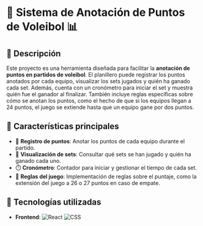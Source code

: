 <h1>🏐 Sistema de Anotación de Puntos de Voleibol 📊</h1>

<h2>📝 Descripción</h2>
<p>Este proyecto es una herramienta diseñada para facilitar la <strong>anotación de puntos en partidos de voleibol</strong>. El planillero puede registrar los puntos anotados por cada equipo, visualizar los sets jugados y quién ha ganado cada set. Además, cuenta con un cronómetro para iniciar el set y muestra quién fue el ganador al finalizar. También incluye reglas específicas sobre cómo se anotan los puntos, como el hecho de que si los equipos llegan a 24 puntos, el juego se extiende hasta que un equipo gane por dos puntos.</p>

<h2>🌟 Características principales</h2>
<ul>
  <li>📝 <strong>Registro de puntos</strong>: Anotar los puntos de cada equipo durante el partido.</li>
  <li>📅 <strong>Visualización de sets</strong>: Consultar qué sets se han jugado y quién ha ganado cada uno.</li>
  <li>⏱️ <strong>Cronómetro</strong>: Contador para iniciar y gestionar el tiempo de cada set.</li>
  <li>📏 <strong>Reglas del juego</strong>: Implementación de reglas sobre el puntaje, como la extensión del juego a 26 o 27 puntos en caso de empate.</li>
</ul>

<h2>🚀 Tecnologías utilizadas</h2>

<ul>
  <li><strong>Frontend</strong>:
    <img src="https://img.shields.io/badge/React-61DAFB?style=flat-square&logo=react&logoColor=white" alt="React" />
    <img src="https://img.shields.io/badge/CSS-1572B6?style=flat-square&logo=css3&logoColor=white" alt="CSS" />
  </li>
</ul>
